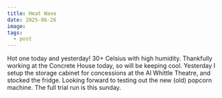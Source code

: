 ```yaml
---
title: Heat Wave
date: 2025-06-26
image: 
tags:
  - post
---
```


Hot one today and yesterday! 30+ Celsius with high humidity. Thankfully working at the Concrete House today, so will be keeping cool. Yesterday I setup the storage cabinet for concessions at the Al Whittle Theatre, and stocked the fridge. Looking forward to testing out the new (old) popcorn machine. The full trial run is this sunday.

